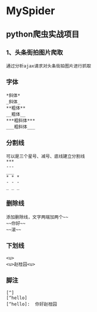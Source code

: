 # MySpider
## python爬虫实战项目
### 1、头条街拍图片爬取
    通过分析ajax请求对头条街拍图片进行抓取  

### 字体
    *斜体*
    _斜体_
    **粗体**
    __粗体__
    ***粗斜体***
    ___粗斜体___

### 分割线
    可以是三个星号、减号、底线建立分割线
    ***
    ---
    ___
    * * *
    - - -
    _ _ _

### 删除线
    添加删除线，文字两端加两个~~
    ~~你好~~
    ~~滚~~

### 下划线
    <u>
    <u>赵桂园<u>

### 脚注
    [^]
    [^hello]
    [^hello]:  你好赵桂园
    
